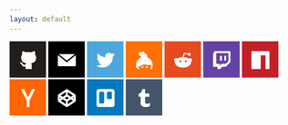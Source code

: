 ```yaml
---
layout: default
---
```

<style>
  .inner {
    width: 750px !important;
  }
  img {
    width: 64px;
    height: 64px;
    padding: inherit;
    transition: all 0.25s ease;
  }
  img:hover {
    width: 54px;
    height: 54px;
    padding: 5px;
  }
</style>

<a href="https://github.com/EliTheCoder"><img src="social-icons/github.png" /></a>
<a href="mailto:elithecoder@elithecoder.com"><img src="social-icons/mail.png" /></a>
<a href="https://twitter.com/EliTheCoder"><img src="social-icons/twitter.png" /></a>
<a href="https://keybase.io/EliTheCoder"><img src="social-icons/keybase.png" /></a>
<a href="https://reddit.com/u/EliTheCoder"><img src="social-icons/reddit.png" /></a>
<a href="https://twitch.tv/EliTheCoder"><img src="social-icons/twitch.png" /></a>
<a href="https://www.npmjs.com/~elithecoder"><img src="social-icons/npm.png" /></a>
<a href="https://news.ycombinator.com/user?id=elithecoder"><img src="social-icons/hackernews.png" /></a>
<a href="https://codepen.io/EliTheCoder"><img src="social-icons/codepen.png" /></a>
<a href="https://trello.com/elithecoder"><img src="social-icons/trello.png" /></a>
<a href="https://elithecoder.tumblr.com"><img src="social-icons/tumblr.png" /></a>

